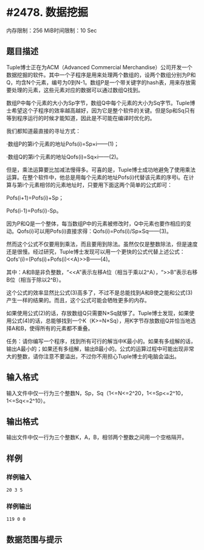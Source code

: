 # #2478. 数据挖掘

内存限制：256 MiB时间限制：10 Sec

## 题目描述

Tuple博士正在为ACM（Advanced Commercial Merchandise）公司开发一个数据挖掘的软件。其中一个子程序是用来处理两个数组的，设两个数组分别为P和Q，均含N个元素，编号为0到N-1。数组P是一个带关键字的hash表，用来存放需要处理的元素，这些元素对应的数据可以通过数组Q找到。

数组P中每个元素的大小为Sp字节，数组Q中每个元素的大小为Sq字节。Tuple博士希望这个子程序的效率越高越好，因为它是整个软件的关键。但是Sp和Sq只有等到程序运行的时候才能知道，因此是不可能在编译时优化的。

我们都知道最直接的寻址方式：

&middot;数组P的第i个元素的地址Pofs(i)=Sp&times;i&mdash;&mdash;(1)；

&middot;数组Q的第i个元素的地址Qofs(i)=Sq&times;i&mdash;&mdash;(2)。

但是，乘法运算要比加减法慢得多。可喜的是，Tuple博士成功地避免了使用乘法运算。在整个软件中，他总是用每个元素的地址Pofs(i)代替该元素的序号i。在计算与第i个元素相邻的元素地址时，只要用下面这两个简单的公式即可：

Pofs(i+1)=Pofs(i)+Sp；

Pofs(i-1)=Pofs(i)-Sp。

因为P和Q是一个整体，每当数组P中的元素被修改时，Q中元素也要作相应的变动。Qofs(i)可以用Pofs(i)直接求得：Qofs(i)=Pofs(i)/Sp&times;Sq&mdash;&mdash;(3)。

然而这个公式不仅要用到乘法，而且要用到除法。虽然仅仅是整数除法，但是速度还是很慢。经过研究，Tuple博士发现可以用一个更快的公式代替上述公式：Qofs'(i)=(Pofs(i)+Pofs(i)<<A)>>B&mdash;&mdash;(4)。

其中：A和B是非负整数，&ldquo;<<A&rdquo;表示左移A位（相当于乘以2^A），&ldquo;>>B&rdquo;表示右移B位（相当于除以2^B）。

这个公式的效率显然比公式(3)高多了，不过不是总能找到A和B使之能和公式(3)产生一样的结果的。而且，这个公式可能会牺牲更多的内存。

如果使用公式(2)的话，存放数组Q只需要N&times;Sq就够了。Tuple博士发现，如果使用公式(4)的话，总能够找到一个K（K>=N&times;Sq），用K字节存放数组Q并恰当地选择A和B，使得所有的元素都不重叠。

任务：请你编写一个程序，找到所有可行的解当中K最小的。如果有多组解的话，输出A最小的；如果还有多组解，输出B最小的。公式的运算过程中可能出现非常大的整数，请你注意不要溢出，不过你不用担心Tuple博士的电脑会溢出。

 

## 输入格式

输入文件中仅一行为三个整数N，Sp，Sq（1<=N<=2^20，1<=Sp<=2^10，1<=Sq<=2^10）。

 

## 输出格式

输出文件中仅一行为三个整数K，A，B，相邻两个整数之间用一个空格隔开。

 

## 样例

### 样例输入

    
    
    20 3 5
     
    
    

### 样例输出

    
    119 0 0
     
    

## 数据范围与提示
